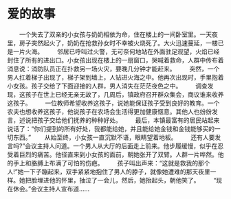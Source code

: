 # 爱的故事
　　一个失去了双亲的小女孩与奶奶相依为命，住在楼上的一间卧室里。一天夜里，房子突然起火了，奶奶在抢救孙女时不幸被火烧死了。大火迅速蔓延，一楼已是一片火海。 
　　邻居已呼叫过火警，无可奈何地站在外面驻足观望，火焰已经封住了所有的进出口。小女孩出现在楼上的一扇窗口，哭喊着救命，人群中传布着消息说：消防队员正在扑救另一场火灾，要晚几分钟才能赶来。 
　　突然，一个男人扛着梯子出现了，梯子架到墙上，人钻进火海之中。他再次出现时，手里抱着小女孩。孩子交给了下面迎接的人群，男人消失在茫茫夜色之中。 
　　调查发现，这孩子在世上已经无亲无故了，几周后，镇政府召开群众集会，商议谁来收养这孩子。 
　　一位教师希望收养这孩子，说她能保证孩子受到良好的教育。一个农夫也想收养这孩子，他说孩子在农场会生活得更加健康惬意。其他人也纷纷发言，述说把孩子交给他们抚养的种种好处。 
　　最后，本镇最富有的居民站起来说话了：“你们提到的所有好处，我都能给她，并且能给她金钱和金钱能够买的一切东西。” 
　　从始至终，小女孩一直沉默不语，眼睛望着地板。 
　　还有人要发言吗?”会议主持人问道。一个男人从大厅的后面走上前来。他步履缓慢，似乎在忍受着巨烈的痛苦。他径直来到小女孩的面前，朝她张开了双臂。人群一片哗然。他的手上和胳膊上布满了可怕的伤疤。 
　　孩子叫出声来：“这就是救我的那个人!”她一下子蹦起来，双手紧紧地抱住了男人的脖子，就像她遭难的那天夜里一样。她把脸埋进他的怀里，抽泣了一会儿，然后，她抬起头，朝他笑了。 
　　“现在休会。”会议主持人宣布道……
 
